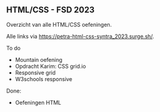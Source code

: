 ## HTML/CSS - FSD 2023

Overzicht van alle HTML/CSS oefeningen.

Alle links via https://petra-html-css-syntra_2023.surge.sh/.

To do

- Mountain oefening
- Opdracht Karim: CSS grid.io
- Responsive grid
- W3schools responsive

Done:

- Oefeningen HTML
